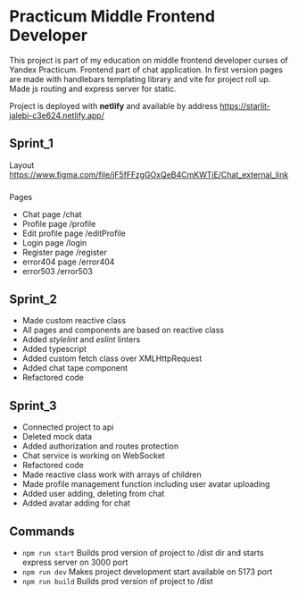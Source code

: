 # Practicum Middle Frontend Developer

This project is part of my education on middle frontend developer curses of Yandex Practicum.
Frontend part of chat application. In first version pages are made with handlebars templating library and vite for
project roll up. Made js routing and express server for static.

Project is deployed with **netlify** and available by address https://starlit-jalebi-c3e624.netlify.app/

## Sprint_1

Layout https://www.figma.com/file/jF5fFFzgGOxQeB4CmKWTiE/Chat_external_link

###

Pages

* Chat page /chat
* Profile page /profile
* Edit profile page /editProfile
* Login page /login
* Register page /register
* error404 page /error404
* error503 /error503

## Sprint_2

* Made custom reactive class
* All pages and components are based on reactive class
* Added *stylelint* and *eslint* linters
* Added typescript
* Added custom fetch class over XMLHttpRequest
* Added chat tape component
* Refactored code

## Sprint_3

* Connected project to api
* Deleted mock data
* Added authorization and routes protection
* Chat service is working on WebSocket
* Refactored code
* Made reactive class work with arrays of children
* Made profile management function including user avatar uploading
* Added user adding, deleting from chat
* Added avatar adding for chat

## Commands

* ``npm run start`` Builds prod version of project to /dist dir and starts express server on 3000 port
* ``npm run dev`` Makes project development start available on 5173 port
* ``npm run build`` Builds prod version of project to /dist
